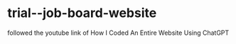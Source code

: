 # trial--job-board-website
followed the youtube link of How I Coded An Entire Website Using ChatGPT
